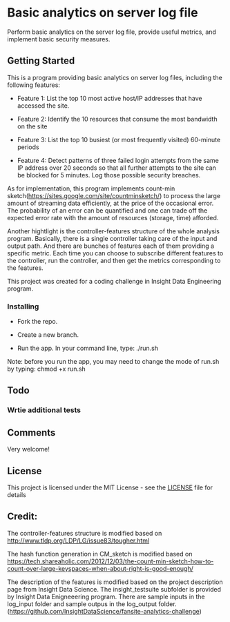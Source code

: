 # Basic analytics on server log file
Perform basic analytics on the server log file, provide useful metrics, and implement basic security measures. 

## Getting Started
This is a program providing basic analytics on server log files, including the following features:

* Feature 1:
List the top 10 most active host/IP addresses that have accessed the site.

* Feature 2:
Identify the 10 resources that consume the most bandwidth on the site

* Feature 3:
List the top 10 busiest (or most frequently visited) 60-minute periods

* Feature 4:
Detect patterns of three failed login attempts from the same IP address over 20 seconds so that all further attempts to the site can be blocked for 5 minutes. Log those possible security breaches.

As for implementation, this program implements count-min sketch(https://sites.google.com/site/countminsketch/) to process the large amount of streaming data efficiently, at the price of the occasional error. The probability of an error can be quantified and one can trade off the expected error rate with the amount of resources (storage, time) afforded. 

Another hightlight is the controller-features structure of the whole analysis program. Basically, there is a single controller taking care of the input and output path. And there are bunches of features each of them providing a specific metric. Each time you can choose to subscribe different features to the controller, run the controller, and then get the metrics corresponding to the features. 

This project was created for a coding challenge in Insight Data Engineering program. 

### Installing 

* Fork the repo.

* Create a new branch.

* Run the app. In your command line, type:
./run.sh 

Note: before you run the app, you may need to change the mode of run.sh by typing: chmod +x run.sh

## Todo

### Wrtie additional tests 

## Comments
Very welcome! 

## License
This project is licensed under the MIT License - see the [LICENSE](LICENSE) file for details

## Credit:
The controller-features structure is modified based on http://www.tldp.org/LDP/LG/issue83/tougher.html
 
The hash function generation in CM_sketch is modified based on https://tech.shareaholic.com/2012/12/03/the-count-min-sketch-how-to-count-over-large-keyspaces-when-about-right-is-good-enough/

The description of the features is modified based on the project description page from Insight Data Science. The insight_testsuite subfolder is provided by Insight Data Enigneeering program. There are sample inputs in the log_input folder and sample outpus in the log_output folder.(https://github.com/InsightDataScience/fansite-analytics-challenge)
